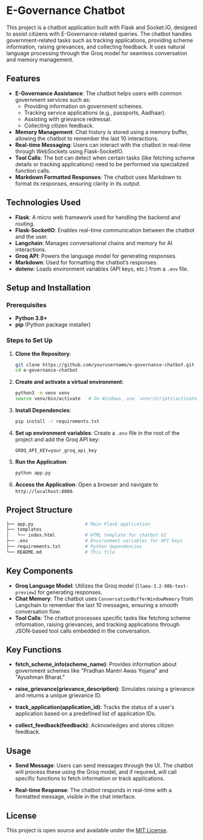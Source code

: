 # E-Governance Chatbot

This project is a chatbot application built with Flask and Socket.IO, designed to assist citizens with E-Governance-related queries. The chatbot handles government-related tasks such as tracking applications, providing scheme information, raising grievances, and collecting feedback. It uses natural language processing through the Groq model for seamless conversation and memory management.

## Features

- **E-Governance Assistance**: The chatbot helps users with common government services such as:
  - Providing information on government schemes.
  - Tracking service applications (e.g., passports, Aadhaar).
  - Assisting with grievance redressal.
  - Collecting citizen feedback.
- **Memory Management**: Chat history is stored using a memory buffer, allowing the chatbot to remember the last 10 interactions.
- **Real-time Messaging**: Users can interact with the chatbot in real-time through WebSockets using Flask-SocketIO.
- **Tool Calls**: The bot can detect when certain tasks (like fetching scheme details or tracking applications) need to be performed via specialized function calls.
- **Markdown Formatted Responses**: The chatbot uses Markdown to format its responses, ensuring clarity in its output.

## Technologies Used

- **Flask**: A micro web framework used for handling the backend and routing.
- **Flask-SocketIO**: Enables real-time communication between the chatbot and the user.
- **Langchain**: Manages conversational chains and memory for AI interactions.
- **Groq API**: Powers the language model for generating responses.
- **Markdown**: Used for formatting the chatbot’s responses.
- **dotenv**: Loads environment variables (API keys, etc.) from a `.env` file.
  
## Setup and Installation

### Prerequisites

- **Python 3.8+**
- **pip** (Python package installer)

### Steps to Set Up

1. **Clone the Repository**:
   ```bash
   git clone https://github.com/yourusername/e-governance-chatbot.git
   cd e-governance-chatbot
   ```

2. **Create and activate a virtual environment**:
   ```bash
   python3 -m venv venv
   source venv/bin/activate   # On Windows, use `venv\Scripts\activate`
   ```

3. **Install Dependencies**:
   ```bash
   pip install -r requirements.txt
   ```

4. **Set up environment variables**:
   Create a `.env` file in the root of the project and add the Groq API key:
   ```
   GROQ_API_KEY=your_groq_api_key
   ```

5. **Run the Application**:
   ```bash
   python app.py
   ```

6. **Access the Application**:
   Open a browser and navigate to `http://localhost:8080`.

## Project Structure

```bash
├── app.py                   # Main Flask application
├── templates
│   └── index.html           # HTML template for chatbot UI
├── .env                     # Environment variables for API keys
├── requirements.txt         # Python dependencies
└── README.md                # This file
```

## Key Components

- **Groq Language Model**: Utilizes the Groq model (`llama-3.2-90b-text-preview`) for generating responses.
- **Chat Memory**: The chatbot uses `ConversationBufferWindowMemory` from Langchain to remember the last 10 messages, ensuring a smooth conversation flow.
- **Tool Calls**: The chatbot processes specific tasks like fetching scheme information, raising grievances, and tracking applications through JSON-based tool calls embedded in the conversation.

## Key Functions

- **fetch_scheme_info(scheme_name)**: Provides information about government schemes like "Pradhan Mantri Awas Yojana" and "Ayushman Bharat."
  
- **raise_grievance(grievance_description)**: Simulates raising a grievance and returns a unique grievance ID.
  
- **track_application(application_id)**: Tracks the status of a user's application based on a predefined list of application IDs.
  
- **collect_feedback(feedback)**: Acknowledges and stores citizen feedback.

## Usage

- **Send Message**: Users can send messages through the UI. The chatbot will process these using the Groq model, and if required, will call specific functions to fetch information or track applications.
  
- **Real-time Response**: The chatbot responds in real-time with a formatted message, visible in the chat interface.

## License

This project is open source and available under the [MIT License](./LICENSE).
